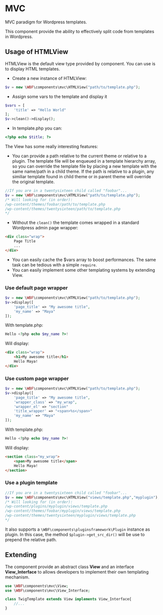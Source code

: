 # MVC
MVC paradigm for Wordpress templates.

This component provide the ability to effectively split code from templates in Wordpress.

## Usage of HTMLView
HTMLView is the default view type provided by component. You can use is to display HTML templates.

- Create a new instance of HTMLView:
```php
$v = new \WBF\components\mvc\HTMLView("path/to/template.php");
```
- Assign some vars to the template and display it
```php
$vars = [
    'title' => "Hello World"
];
$v->clean()->display();
```
- In template.php you can:
```php
<?php echo $title; ?>
```

The View has some really interesting features:
- You can provide a path relative to the current theme or relative to a plugin. The template file will be enqueued in a template hierarchy array, so you can override the template file by placing a new template with the same name/path in a child theme. If the path is relative to a plugin, any similiar template found in child theme or in parent theme will override the original template.
```php
//If you are in a twentysixteen child called "foobar"...
$v = new \WBF\components\mvc\HTMLView("path/to/template.php");
/* Will looking for (in order):
/wp-content/themes/foobar/path/to/template.php
/wp-content/themes/twentysixteen/path/to/template.php
*/
```
- Without the `clean()` the template comes wrapped in a standard Wordpress admin page wrapper:
```html
<div class="wrap">
    Page Title
    ...
</div>
```
- You can easily cache the $vars array to boost performances. The same task can be tedious with a simple `require`.
- You can easily implement some other templating systems by extending View.

### Use default page wrapper
```php
$v = new \WBF\components\mvc\HTMLView("path/to/template.php");
$v->display([
    'page_title' => "My awesome title",
    'my_name' => "Maya"
]);
```
With template.php:
```php
Hello <?php echo $my_name ?>!
```
Will display:
```html
<div class="wrap">
    <h1>My awesome title</h1>
    Hello Maya!
</div>
```

### Use custom page wrapper
```php
$v = new \WBF\components\mvc\HTMLView("path/to/template.php");
$v->display([
    'page_title' => "My awesome title",
    'wrapper_class' => "my_wrap",
    'wrapper_el' => "section"
    'title_wrapper' => "<span>%s</span>"
    'my_name' => "Maya"
]);
```
With template.php:
```php
Hello <?php echo $my_name ?>!
```
Will display:
```html
<section class="my_wrap">
    <span>My awesome title</span>
    Hello Maya!
</section>
```

### Use a plugin template
```php
//If you are in a twentysixteen child called "foobar"...
$v = new \WBF\components\mvc\HTMLView("views/template.php","myplugin");
/* Will looking for (in order):
/wp-content/plugins/myplugin/views/template.php
/wp-content/themes/foobar/myplugin/views/template.php
/wp-content/themes/twentysixteen/myplugin/views/template.php
*/
```
It also supports a `\WBF\components\pluginsframework\Plugin` instance as plugin. In this case, the method `$plugin->get_src_dir()` will be use to prepend the relative path.

## Extending
The component provide an abstract class **View** and an interface **View_Interface** to allows developers to implement their own templating mechanism.

```php
use \WBF\components\mvc\View;
use \WBF\components\mvc\View_Interface;

class TwigTemplate extends View implements View_Interface{
    //...
}
```
